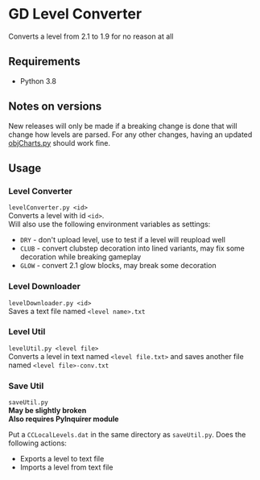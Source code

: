 # GD Level Converter

Converts a level from 2.1 to 1.9 for no reason at all

## Requirements

* Python 3.8

## Notes on versions

New releases will only be made if a breaking change is done that will change how levels are parsed. For any other changes, having an updated [objCharts.py](https://raw.githubusercontent.com/zmxhawrhbg/gd-level-converter/master/objCharts.py) should work fine.

## Usage

### Level Converter

`levelConverter.py <id>`  
Converts a level with id `<id>`.  
Will also use the following environment variables as settings:

* `DRY` - don't upload level, use to test if a level will reupload well
* `CLUB` - convert clubstep decoration into lined variants, may fix some decoration while breaking gameplay
* `GLOW` - convert 2.1 glow blocks, may break some decoration

### Level Downloader

`levelDownloader.py <id>`  
Saves a text file named `<level name>.txt`

### Level Util

`levelUtil.py <level file>`  
Converts a level in text named `<level file.txt>` and saves another file named `<level file>-conv.txt`

### Save Util

`saveUtil.py`  
**May be slightly broken**  
**Also requires PyInquirer module**

Put a `CCLocalLevels.dat` in the same directory as `saveUtil.py`.
Does the following actions:

* Exports a level to text file
* Imports a level from text file
